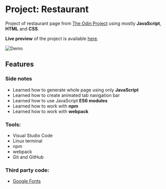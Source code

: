 # Project: Restaurant

Project of restaurant page from [The Odin Project](https://www.theodinproject.com/courses/javascript/lessons/restaurant-page) using mostly **JavaScript**, **HTML** and **CSS**.

**Live preview** of the project is available [here]().

![Demo]()


## **Features**


### **Side notes**
* Learned how to generate whole page using only **JavaScript**
* Learned how to create animated tab navigation bar
* Learned how to use JavaScript **ES6 modules**
* Learned how to work with **npm**
* Learned how to work with **webpack**
  
  
### **Tools:**
* Visual Studio Code
* Linux terminal
* npm
* webpack
* Git and GitHub


### **Third party code:**
* [Google Fonts](https://fonts.google.com/)
